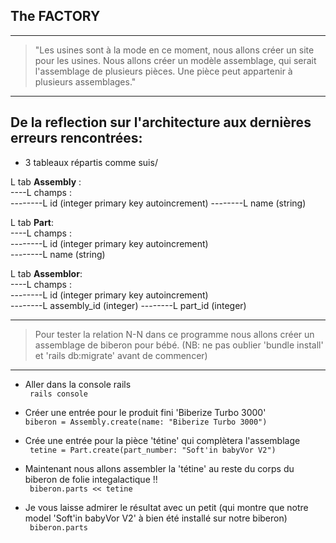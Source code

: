 ## The FACTORY ##
<hr/>

> "Les usines sont à la mode en ce moment, nous allons créer un site pour les usines. Nous allons créer un modèle assemblage, qui serait l'assemblage de plusieurs pièces. Une pièce peut appartenir à plusieurs assemblages."    

<hr/>

## De la reflection sur l'architecture aux dernières erreurs rencontrées:  

* 3 tableaux répartis comme suis/  

L tab **Assembly** :   
----L champs :  
--------L id (integer primary key autoincrement) 
--------L name (string)   
  
L tab **Part**:  
----L champs :  
--------L id (integer primary key autoincrement)     
--------L name (string)   

L tab **Assemblor**:  
----L champs :  
--------L id (integer primary key autoincrement)     
--------L assembly_id (integer)
--------L part_id (integer)   

<hr/>

> Pour tester la relation N-N dans ce programme nous allons créer un assemblage de biberon pour bébé. (NB: ne pas oublier 'bundle install' et 'rails db:migrate' avant de commencer)  

<hr/>  

* Aller dans la console rails  
  ```  rails console  ```

* Créer une entrée pour le produit fini 'Biberize Turbo 3000'  
  ``` biberon = Assembly.create(name: "Biberize Turbo 3000") ```  

* Crée une entrée pour la pièce 'tétine' qui complètera l'assemblage    
  ```  tetine = Part.create(part_number: "Soft'in babyVor V2")  ```  

* Maintenant nous allons assembler la 'tétine' au reste du corps du biberon de folie integalactique !!  
  ```  biberon.parts << tetine  ```  

* Je vous laisse admirer le résultat avec un petit (qui montre que notre model 'Soft'in babyVor V2' à bien été installé sur notre biberon)  
  ```  biberon.parts ```   
